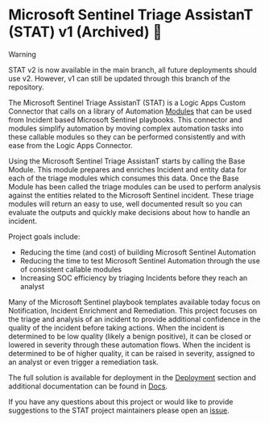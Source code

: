 # Microsoft Sentinel Triage AssistanT (STAT) v1 (Archived) :hospital:

> [!WARNING]
> STAT v2 is now available in the main branch, all future deployments should use v2.  However, v1 can still be updated through this branch of the repository.


The Microsoft Sentinel Triage AssistanT (STAT) is a Logic Apps Custom Connector that calls on a library of Automation [Modules](/Modules/) that can be used from Incident based Microsoft Sentinel playbooks.  This connector and modules simplify automation by moving complex automation tasks into these callable modules so they can be performed consistently and with ease from the Logic Apps Connector.

Using the Microsoft Sentinel Triage AssistanT starts by calling the Base Module.  This module prepares and enriches Incident and entity data for each of the triage modules which consumes this data.  Once the Base Module has been called the triage modules can be used to perform analysis against the entities related to the Microsoft Sentinel incident.  These triage modules will return an easy to use, well documented result so you can evaluate the outputs and quickly make decisions about how to handle an incident.

Project goals include:

* Reducing the time (and cost) of building Microsoft Sentinel Automation
* Reducing the time to test Microsoft Sentinel Automation through the use of consistent callable modules
* Increasing SOC efficiency by triaging Incidents before they reach an analyst

Many of the Microsoft Sentinel playbook templates available today focus on Notification, Incident Enrichment and Remediation.  This project focuses on the triage and analysis of an incident to provide additional confidence in the quality of the incident before taking actions.  When the incident is determined to be low quality (likely a benign positive), it can be closed or lowered in severity through these automation flows.  When the incident is determined to be of higher quality, it can be raised in severity, assigned to an analyst or even trigger a remediation task.

The full solution is available for deployment in the [Deployment](/Deploy/) section and additional documentation can be found in [Docs](/Docs/).

If you have any questions about this project or would like to provide suggestions to the STAT project maintainers please open an [issue](https://github.com/briandelmsft/SentinelAutomationModules/issues/new/choose).
